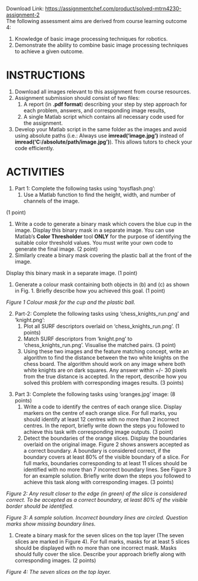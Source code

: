 Download Link: https://assignmentchef.com/product/solved-mtrn4230-assignment-2
<br>
The following assessment aims are derived from course learning outcome 4:

<ol>

 <li>Knowledge of basic image processing techniques for robotics.</li>

 <li>Demonstrate the ability to combine basic image processing techniques to achieve a given outcome.</li>

</ol>

<h1>INSTRUCTIONS</h1>

<ol>

 <li>Download all images relevant to this assignment from course resources.</li>

 <li>Assignment submission should consist of two files:

  <ol>

   <li>A report (in <strong>.pdf format</strong>) describing your step by step approach for each problem, answers, and corresponding image results,</li>

   <li>A single Matlab script which contains all necessary code used for the assignment.</li>

  </ol></li>

 <li>Develop your Matlab script in the same folder as the images and avoid using absolute paths (i.e.: Always use <strong>imread(‘image.jpg’)</strong> instead of <strong>imread(‘C:/absolute/path/image.jpg’)</strong>). This allows tutors to check your code efficiently.</li>

</ol>

<h1>ACTIVITIES</h1>

<ol>

 <li>Part 1: Complete the following tasks using ‘toysflash.png’:

  <ol>

   <li>Use a Matlab function to find the height, width, and number of channels of the image.</li>

  </ol></li>

</ol>

(1 point)

<ol>

 <li>Write a code to generate a binary mask which covers the blue cup in the image. Display this binary mask in a separate image. You can use Matlab’s <strong>Color Thresholder</strong> tool <strong>ONLY</strong> for the purpose of identifying the suitable color threshold values. You must write your own code to generate the final image. (2 point)</li>

 <li>Similarly create a binary mask covering the plastic ball at the front of the image.</li>

</ol>

Display this binary mask in a separate image. (1 point)

<ol>

 <li>Generate a colour mask containing both objects in (b) and (c) as shown in Fig. 1. Briefly describe how you achieved this goal. (1 point)</li>

</ol>







<em>Figure 1 Colour mask for the cup and the plastic ball. </em>

<ol start="2">

 <li>Part-2: Complete the following tasks using ‘chess_knights_run.png’ and ‘knight.png’:

  <ol>

   <li>Plot all SURF descriptors overlaid on ‘chess_knights_run.png’. (1 points)</li>

   <li>Match SURF descriptors from ‘knight.png’ to ‘chess_knights_run.png’. Visualise the matched pairs. (3 point)</li>

   <li>Using these two images and the feature matching concept, write an algorithm to find the distance between the two white knights on the chess board. The algorithm should work on any image where both white knights are on dark squares. Any answer within +/- 30 pixels from the true distance is accepted. In the report, describe how you solved this problem with corresponding images results. (3 points)</li>

  </ol></li>

</ol>




<ol start="3">

 <li>Part 3: Complete the following tasks using ‘oranges.jpg’ image: (8 points)

  <ol>

   <li>Write a code to identify the centres of each orange slice. Display markers on the centre of each orange slice. For full marks, you should identify at least 12 centres with no more than 2 incorrect centres. In the report, briefly write down the steps you followed to achieve this task with corresponding image outputs. (3 point)</li>

   <li>Detect the boundaries of the orange slices. Display the boundaries overlaid on the original image. Figure 2 shows answers accepted as a correct boundary. A boundary is considered correct, if the boundary covers at least 80% of the visible boundary of a slice. For full marks, boundaries corresponding to at least 11 slices should be identified with no more than 7 incorrect boundary lines. See Figure 3 for an example solution.  Briefly write down the steps you followed to achieve this task along with corresponding images.  (3 points)</li>

  </ol></li>

</ol>







<em>Figure 2: Any result closer to the edge (in green) of the slice is considered correct. To be accepted as a correct boundary, at least 80% of the visible border should be identified. </em>




<em>Figure 3: A sample solution. Incorrect boundary lines are circled. Question marks show missing boundary lines. </em>




<ol>

 <li>Create a binary mask for the seven slices on the top layer (The seven slices are marked in Figure 4). For full marks, masks for at least 5 slices should be displayed with no more than one incorrect mask. Masks should fully cover the slice. Describe your approach briefly along with corresponding images. (2 points)</li>

</ol>







<em>Figure 4: The seven slices on the top layer. </em>